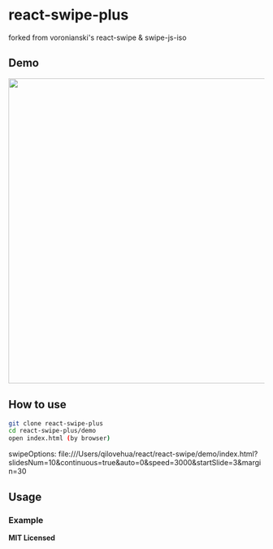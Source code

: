 # react-swipe-plus

forked from voronianski's react-swipe & swipe-js-iso

## Demo

<img src="https://dl.dropboxusercontent.com/u/100463011/react-swipe-demo.gif" width="600" />

## How to use

```bash
git clone react-swipe-plus
cd react-swipe-plus/demo
open index.html (by browser)
```

swipeOptions:
file:///Users/qilovehua/react/react-swipe/demo/index.html?slidesNum=10&continuous=true&auto=0&speed=3000&startSlide=3&margin=30

## Usage

### Example


**MIT Licensed**
